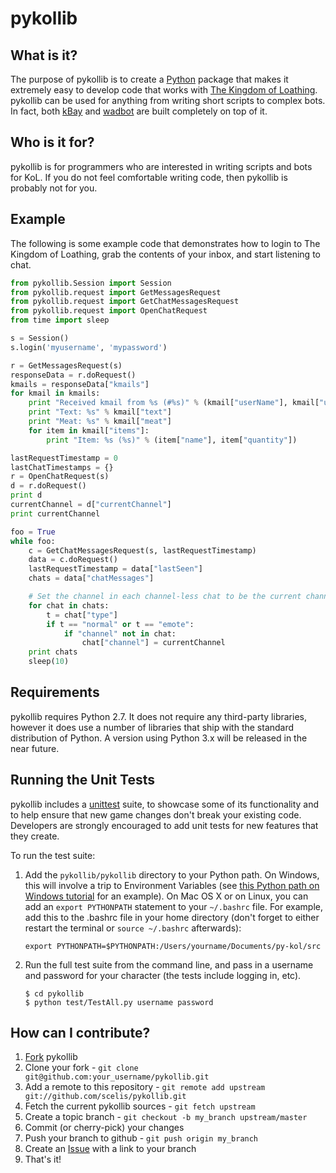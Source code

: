 pykollib
=====

What is it?
-----------
The purpose of pykollib is to create a [Python](http://www.python.org/) package that makes it extremely easy to develop code that works with [The Kingdom of Loathing](http://www.kingdomofloathing.com). pykollib can be used for anything from writing short scripts to complex bots. In fact, both [kBay](http://forums.kingdomofloathing.com:8080/vb/showthread.php?t=141613) and [wadbot](http://forums.kingdomofloathing.com:8080/vb/showthread.php?t=152258) are built completely on top of it.

Who is it for?
--------------
pykollib is for programmers who are interested in writing scripts and bots for KoL. If you do not feel comfortable writing code, then pykollib is probably not for you.

Example
-------
The following is some example code that demonstrates how to login to The Kingdom of Loathing, grab the contents of your inbox, and start listening to chat.

```python
from pykollib.Session import Session
from pykollib.request import GetMessagesRequest
from pykollib.request import GetChatMessagesRequest
from pykollib.request import OpenChatRequest
from time import sleep

s = Session()
s.login('myusername', 'mypassword')

r = GetMessagesRequest(s)
responseData = r.doRequest()
kmails = responseData["kmails"]
for kmail in kmails:
    print "Received kmail from %s (#%s)" % (kmail["userName"], kmail["userId"])
    print "Text: %s" % kmail["text"]
    print "Meat: %s" % kmail["meat"]
    for item in kmail["items"]:
        print "Item: %s (%s)" % (item["name"], item["quantity"])

lastRequestTimestamp = 0
lastChatTimestamps = {}
r = OpenChatRequest(s)
d = r.doRequest()
print d
currentChannel = d["currentChannel"]
print currentChannel

foo = True
while foo:
    c = GetChatMessagesRequest(s, lastRequestTimestamp)
    data = c.doRequest()
    lastRequestTimestamp = data["lastSeen"]
    chats = data["chatMessages"]

    # Set the channel in each channel-less chat to be the current channel.
    for chat in chats:
        t = chat["type"]
        if t == "normal" or t == "emote":
            if "channel" not in chat:
                chat["channel"] = currentChannel
    print chats
    sleep(10)
```

Requirements
------------
pykollib requires Python 2.7. It does not require any third-party libraries, however it does use a number of libraries that ship with the standard distribution of Python.  A version using Python 3.x will be released in the near future.

Running the Unit Tests
----------------------
pykollib includes a [unittest](http://docs.python.org/2/library/unittest.html) suite, to showcase some of its functionality and to help ensure that new game changes don't break your existing code. Developers are strongly encouraged to add unit tests for new features that they create.

To run the test suite:

1. Add the `pykollib/pykollib` directory to your Python path. On Windows, this will involve a trip to Environment Variables (see [this Python path on Windows tutorial](http://www.katsbits.com/tutorials/blender/setting-up-windows-python-path-system-variable.php) for an example). On Mac OS X or on Linux, you can add an `export PYTHONPATH` statement to your `~/.bashrc` file. For example, add this to the .bashrc file in your home directory (don't forget to either restart the terminal or ```source ~/.bashrc``` afterwards):

	```
	export PYTHONPATH=$PYTHONPATH:/Users/yourname/Documents/py-kol/src
	```

2. Run the full test suite from the command line, and pass in a username and password for your character (the tests include logging in, etc).

	```
	$ cd pykollib
	$ python test/TestAll.py username password
	```

How can I contribute?
---------------------
1. [Fork](http://help.github.com/forking/) pykollib
2. Clone your fork - `git clone git@github.com:your_username/pykollib.git`
3. Add a remote to this repository - `git remote add upstream git://github.com/scelis/pykollib.git`
4. Fetch the current pykollib sources - `git fetch upstream`
5. Create a topic branch - `git checkout -b my_branch upstream/master`
6. Commit (or cherry-pick) your changes
7. Push your branch to github - `git push origin my_branch`
8. Create an [Issue](http://github.com/scelis/pykollib/issues) with a link to your branch
9. That's it!
